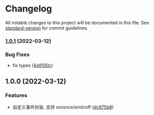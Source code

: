 # Changelog

All notable changes to this project will be documented in this file. See [standard-version](https://github.com/conventional-changelog/standard-version) for commit guidelines.

### [1.0.1](https://github.com/eleven-net-cn/emitter/compare/v1.0.0...v1.0.1) (2022-03-12)


### Bug Fixes

* fix types ([4e9100c](https://github.com/eleven-net-cn/emitter/commit/4e9100cc280d9e6c08f704e50bf11f309ececa82))

## 1.0.0 (2022-03-12)


### Features

* 自定义事件封装, 支持 on/once/emit/off ([dc875b8](https://github.com/eleven-net-cn/emitter/commit/dc875b8137654890dc0293c9b223c7ae46ac58c0))
